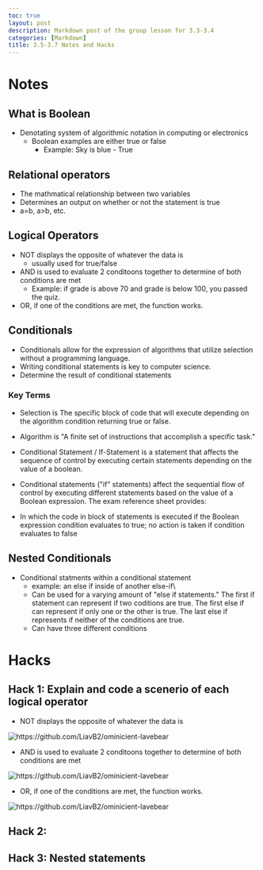 ```yaml
---
toc: true
layout: post
description: Markdown post of the group lesson for 3.3-3.4
categories: [Markdown]
title: 3.5-3.7 Notes and Hacks
---
```


# Notes

## What is Boolean
- Denotating system of algorithmic notation in computing or electronics
    - Boolean examples are either true or false
        - Example: Sky is blue - True

## Relational operators
- The mathmatical relationship between two variables
- Determines an output on whether or not the statement is true
- a=b, a>b, etc.

## Logical Operators
- NOT displays the opposite of whatever the data is
    - usually used for true/false
- AND is used to evaluate 2 conditoons together to determine of both conditions are met
    - Example: if grade is above 70 and grade is below 100, you passed the quiz.
- OR, if one of the conditions are met, the function works.

## Conditionals
- Conditionals allow for the expression of algorithms that utilize selection without a programming language.
- Writing conditional statements is key to computer science.
- Determine the result of conditional statements

### Key Terms
- Selection is The specific block of code that will execute depending on the algorithm condition returning true or false.
- Algorithm is "A finite set of instructions that accomplish a specific task."
- Conditional Statement / If-Statement is a statement that affects the sequence of control by executing certain statements depending on the value of a boolean.

- Conditional statements ("if" statements) affect the sequential flow of control by executing different statements based on the value of a Boolean expression.
The exam reference sheet provides:

- In which the code in block of statements is executed if the Boolean expression condition evaluates to true; no action is taken if condition evaluates to false

## Nested Conditionals
- Conditional statments within a conditional statement
    - example: an else if inside of another else-if\
    - Can be used for a varying amount of "else if statements." The first if statement can represent if two coditions are true. The first else if can represent if only one or the other is true. The last else if represents if neither of the conditions are true.
    - Can have three different conditions


# Hacks

## Hack 1: Explain and code a scenerio of each logical operator 
- NOT displays the opposite of whatever the data is

![]({{site.baseurl}}/images/nothack.png "https://github.com/LiavB2/ominicient-lavebear")

- AND is used to evaluate 2 conditoons together to determine of both conditions are met

![]({{site.baseurl}}/images/andhack.png "https://github.com/LiavB2/ominicient-lavebear")

- OR, if one of the conditions are met, the function works.

![]({{site.baseurl}}/images/orhack.png "https://github.com/LiavB2/ominicient-lavebear")

## Hack 2: 

## Hack 3: Nested statements 